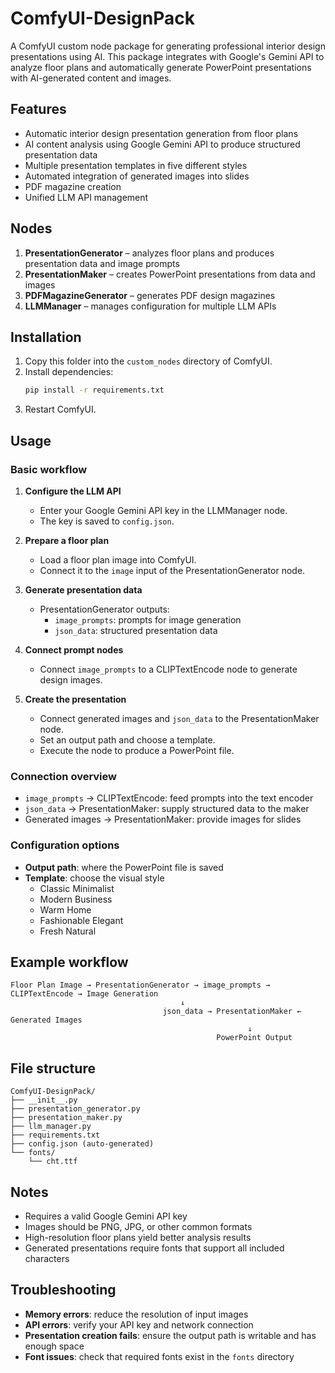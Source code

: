# ComfyUI-DesignPack

A ComfyUI custom node package for generating professional interior design presentations using AI. This package integrates with Google's Gemini API to analyze floor plans and automatically generate PowerPoint presentations with AI-generated content and images.

## Features

- Automatic interior design presentation generation from floor plans
- AI content analysis using Google Gemini API to produce structured presentation data
- Multiple presentation templates in five different styles
- Automated integration of generated images into slides
- PDF magazine creation
- Unified LLM API management

## Nodes

1. **PresentationGenerator** – analyzes floor plans and produces presentation data and image prompts
2. **PresentationMaker** – creates PowerPoint presentations from data and images
3. **PDFMagazineGenerator** – generates PDF design magazines
4. **LLMManager** – manages configuration for multiple LLM APIs

## Installation

1. Copy this folder into the `custom_nodes` directory of ComfyUI.
2. Install dependencies:
   ```bash
   pip install -r requirements.txt
   ```
3. Restart ComfyUI.

## Usage

### Basic workflow

1. **Configure the LLM API**
   - Enter your Google Gemini API key in the LLMManager node.
   - The key is saved to `config.json`.

2. **Prepare a floor plan**
   - Load a floor plan image into ComfyUI.
   - Connect it to the `image` input of the PresentationGenerator node.

3. **Generate presentation data**
   - PresentationGenerator outputs:
     - `image_prompts`: prompts for image generation
     - `json_data`: structured presentation data

4. **Connect prompt nodes**
   - Connect `image_prompts` to a CLIPTextEncode node to generate design images.

5. **Create the presentation**
   - Connect generated images and `json_data` to the PresentationMaker node.
   - Set an output path and choose a template.
   - Execute the node to produce a PowerPoint file.

### Connection overview

- `image_prompts` → CLIPTextEncode: feed prompts into the text encoder
- `json_data` → PresentationMaker: supply structured data to the maker
- Generated images → PresentationMaker: provide images for slides

### Configuration options

- **Output path**: where the PowerPoint file is saved
- **Template**: choose the visual style
  - Classic Minimalist
  - Modern Business
  - Warm Home
  - Fashionable Elegant
  - Fresh Natural

## Example workflow

```
Floor Plan Image → PresentationGenerator → image_prompts → CLIPTextEncode → Image Generation
                                      ↓
                                  json_data → PresentationMaker ← Generated Images
                                                     ↓
                                              PowerPoint Output
```

## File structure

```
ComfyUI-DesignPack/
├── __init__.py
├── presentation_generator.py
├── presentation_maker.py
├── llm_manager.py
├── requirements.txt
├── config.json (auto-generated)
└── fonts/
    └── cht.ttf
```

## Notes

- Requires a valid Google Gemini API key
- Images should be PNG, JPG, or other common formats
- High-resolution floor plans yield better analysis results
- Generated presentations require fonts that support all included characters

## Troubleshooting

- **Memory errors**: reduce the resolution of input images
- **API errors**: verify your API key and network connection
- **Presentation creation fails**: ensure the output path is writable and has enough space
- **Font issues**: check that required fonts exist in the `fonts` directory
